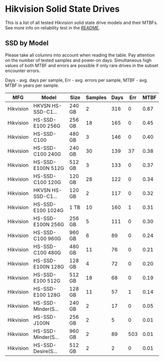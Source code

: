 Hikvision Solid State Drives
============================

This is a list of all tested Hikvision solid state drive models and their MTBFs. See
more info on reliability test in the [README](https://github.com/linuxhw/SMART).

SSD by Model
------------

Please take all columns into account when reading the table. Pay attention on the
number of tested samples and power-on days. Simultaneous high values of both MTBF
and errors are possible if only rare drives in the subset encounter errors.

Days - avg. days per sample,
Err  - avg. errors per sample,
MTBF - avg. MTBF in years per sample.

| MFG       | Model              | Size   | Samples | Days  | Err   | MTBF |
|-----------|--------------------|--------|---------|-------|-------|------|
| Hikvision | HKVSN HS-SSD-C1... | 240 GB | 2       | 316   | 0     | 0.87   |
| Hikvision | HS-SSD-E100 256G   | 256 GB | 18      | 165   | 0     | 0.45   |
| Hikvision | HS-SSD-C100        | 480 GB | 3       | 146   | 0     | 0.40   |
| Hikvision | HS-SSD-C100 240G   | 240 GB | 30      | 139   | 37    | 0.38   |
| Hikvision | HS-SSD-E100N 512G  | 512 GB | 3       | 133   | 0     | 0.37   |
| Hikvision | HS-SSD-C100 120G   | 120 GB | 28      | 122   | 0     | 0.34   |
| Hikvision | HKVSN HS-SSD-C1... | 120 GB | 2       | 117   | 0     | 0.32   |
| Hikvision | HS-SSD-E100 1024G  | 1 TB   | 10      | 160   | 1     | 0.31   |
| Hikvision | HS-SSD-E100N 256G  | 256 GB | 5       | 111   | 0     | 0.30   |
| Hikvision | HS-SSD-C100 960G   | 960 GB | 6       | 89    | 0     | 0.24   |
| Hikvision | HS-SSD-C100 480G   | 480 GB | 11      | 76    | 0     | 0.21   |
| Hikvision | HS-SSD-E100N 128G  | 128 GB | 4       | 72    | 0     | 0.20   |
| Hikvision | HS-SSD-E100 512G   | 512 GB | 18      | 68    | 0     | 0.19   |
| Hikvision | HS-SSD-E100 128G   | 128 GB | 11      | 57    | 1     | 0.14   |
| Hikvision | HS-SSD-Minder(S... | 240 GB | 2       | 17    | 0     | 0.05   |
| Hikvision | HS-SSD-J100N       | 256 GB | 2       | 5     | 0     | 0.01   |
| Hikvision | HS-SSD-Minder(S... | 960 GB | 2       | 89    | 503   | 0.01   |
| Hikvision | HS-SSD-Desire(S... | 512 GB | 2       | 2     | 0     | 0.01   |
